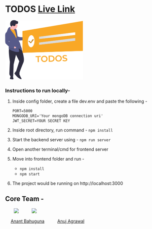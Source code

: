 # TODOS [Live Link](https://shrouded-crag-49019.herokuapp.com/)

<img src='frontend/src/assets/images/todos-logo.svg' width="50%" />


### Instructions to run locally-

1. Inside config folder, create a file dev.env and paste the following - 
    ```
    PORT=5000
    MONGODB_URI='Your mongoDB connection uri'
    JWT_SECRET=YOUR SECRET KEY
    ```

2. Inside root directory, run command -
     ```npm install```

3. Start the backend server using - 
    ```npm run server```

4. Open another terminal/cmd for frontend server

5. Move into frontend folder and run -
   -  ```npm install```
   -  ```npm start```

6. The project would be running on http://localhost:3000


## Core Team - 

  <img src="https://avatars3.githubusercontent.com/u/43554447?s=460&u=c47f0e594a1c82d0dda17780921e65d4785a8154&v=4" width="100px"/>   <img src="https://avatars2.githubusercontent.com/u/55762439?s=460&u=ca54ee4104c0e8d881ba6f2be5c795a87488792a&v=4" width="100px" />

   [Anant Bahuguna](https://github.com/anant-bahuguna)   [Anuj Agrawal](https://github.com/anuj-agrawal-0705)
    
